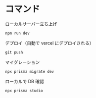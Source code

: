 # コマンド

ローカルサーバー立ち上げ

```
npm run dev
```

デプロイ（自動で vercel にデプロイされる）

```
git push
```

マイグレーション

```
npx prisma migrate dev
```

ローカルで DB 確認

```
npx prisma studio
```
